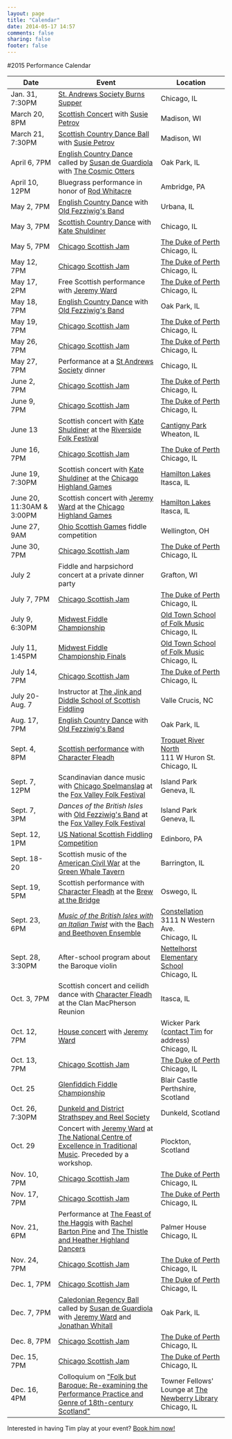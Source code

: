 ```yaml
---
layout: page
title: "Calendar"
date: 2014-05-17 14:57
comments: false
sharing: false
footer: false
---
```

#2015 Performance Calendar

|      Date        | Event       | Location
|------------------|-------------|---------
|Jan. 31, 7:30PM   | [St. Andrews Society Burns Supper](http://www.chicagoscots.org/burnssupper/) | Chicago, IL
|March 20, 8PM     | [Scottish Concert](http://sprott.physics.wisc.edu/mscd/ball2015.htm) with [Susie Petrov](http://www.susiepetrov.com) | Madison, WI
|March 21, 7:30PM  | [Scottish Country Dance Ball](http://sprott.physics.wisc.edu/mscd/ball2015.htm) with [Susie Petrov](http://www.susiepetrov.com) | Madison, WI
|April 6, 7PM      | [English Country Dance](http://www.fnal.gov/orgs/folkdance/english/) called by [Susan de Guardiola](http://www.kickery.com/) with [The Cosmic Otters](http://thecosmicotters.com/) | Oak Park, IL
|April 10, 12PM    | Bluegrass performance in honor of [Rod Whitacre](http://www.tsm.edu/whitacrecelebration) | Ambridge, PA
|May 2, 7PM        | [English Country Dance](http://www.urbana-contra.org/sched_summer.html) with [Old Fezziwig's Band](http://www.oldfezziwigsband.com) | Urbana, IL
|May 3, 7PM        | [Scottish Country Dance](http://www.rscds-chicago.org/) with [Kate Shuldiner](/shuldiner.html) | Chicago, IL
|May 5, 7PM        | [Chicago Scottish Jam](/jamming.html) | [The Duke of Perth](http://www.dukeofperth.com/) <br> Chicago, IL
|May 12, 7PM       | [Chicago Scottish Jam](/jamming.html) | [The Duke of Perth](http://www.dukeofperth.com/) <br> Chicago, IL
|May 17, 2PM       | Free Scottish performance with [Jeremy Ward](http://www.jeremydavidward.com/) | [The Duke of Perth](http://www.dukeofperth.com/) <br> Chicago, IL
|May 18, 7PM       | [English Country Dance](http://www.fnal.gov/orgs/folkdance/english/) with [Old Fezziwig's Band](http://www.oldfezziwigsband.com/) | Oak Park, IL
|May 19, 7PM       | [Chicago Scottish Jam](/jamming.html) | [The Duke of Perth](http://www.dukeofperth.com/) <br> Chicago, IL
|May 26, 7PM       | [Chicago Scottish Jam](/jamming.html) | [The Duke of Perth](http://www.dukeofperth.com/) <br> Chicago, IL
|May 27, 7PM       | Performance at a [St Andrews Society](http://www.chicagoscots.org) dinner | Chicago, IL
|June 2, 7PM       | [Chicago Scottish Jam](/jamming.html) | [The Duke of Perth](http://www.dukeofperth.com/) <br> Chicago, IL
|June 9, 7PM       | [Chicago Scottish Jam](/jamming.html) | [The Duke of Perth](http://www.dukeofperth.com/) <br> Chicago, IL
|June 13           | Scottish concert with [Kate Shuldiner](/shuldiner.html) at the [Riverside Folk Festival](http://www.rside.org/event/) | [Cantigny Park](http://www.cantigny.org/) <br> Wheaton, IL
|June 16, 7PM      | [Chicago Scottish Jam](/jamming.html) | [The Duke of Perth](http://www.dukeofperth.com/) <br> Chicago, IL
|June 19, 7:30PM   | Scottish concert with [Kate Shuldiner](/shuldiner.html) at the [Chicago Highland Games](http://www.chicagoscots.org/highlandgames/) | [Hamilton Lakes](http://www.hamiltonpartners.com/location_overview.php?id=43&region=IL&type=office) <br> Itasca, IL
|June 20, 11:30AM & 3:00PM | Scottish concert with [Jeremy Ward](http://www.jeremydavidward.com/) at the [Chicago Highland Games](http://www.chicagoscots.org/highlandgames/) | [Hamilton Lakes](http://www.hamiltonpartners.com/location_overview.php?id=43&region=IL&type=office) <br> Itasca, IL
|June 27, 9AM      | [Ohio Scottish Games](http://www.ohioscottishgames.com/#!competitions/vstc4=fiddle) fiddle competition | Wellington, OH
|June 30, 7PM      | [Chicago Scottish Jam](/jamming.html) | [The Duke of Perth](http://www.dukeofperth.com/) <br> Chicago, IL
|July 2            | Fiddle and harpsichord concert at a private dinner party | Grafton, WI
|July 7, 7PM       | [Chicago Scottish Jam](/jamming.html) | [The Duke of Perth](http://www.dukeofperth.com/) <br> Chicago, IL
|July 9, 6:30PM    | [Midwest Fiddle Championship](http://www.squareroots.org/fiddle/) | [Old Town School of Folk Music](https://www.oldtownschool.org/) <br> Chicago, IL
|July 11, 1:45PM   | [Midwest Fiddle Championship Finals](http://www.squareroots.org/fiddle/) | [Old Town School of Folk Music](https://www.oldtownschool.org/) <br> Chicago, IL
|July 14, 7PM      | [Chicago Scottish Jam](/jamming.html) | [The Duke of Perth](http://www.dukeofperth.com/) <br> Chicago, IL
|July 20-Aug. 7    | Instructor at [The Jink and Diddle School of Scottish Fiddling](http://www.jinkdiddle.com/) | Valle Crucis, NC
|Aug. 17, 7PM      | [English Country Dance](http://www.fnal.gov/orgs/folkdance/english/) with [Old Fezziwig's Band](http://www.oldfezziwigsband.com/) | Oak Park, IL
|Sept. 4, 8PM      | [Scottish performance](http://ymlp.com/zqR4fG) with [Character Fleadh](http://www.reverbnation.com/characterfleadh) | [Troquet River North](http://troquetrivernorth.com/) <br> 111 W Huron St. <br> Chicago, IL
|Sept. 7, 12PM     | Scandinavian dance music with [Chicago Spelmanslag](https://www.facebook.com/pages/Chicago-Spelmanslag/39048833440) at the [Fox Valley Folk Festival](http://foxvalleyfolk.com/) | Island Park <br> Geneva, IL
|Sept. 7, 3PM      | *Dances of the British Isles* with [Old Fezziwig's Band](http://www.oldfezziwigsband.com/) at the [Fox Valley Folk Festival](http://foxvalleyfolk.com/) | Island Park <br> Geneva, IL
|Sept. 12, 1PM     | [US National Scottish Fiddling Competition](http://www.edinboro.edu/events/highland-games/competition-entries/regional-fiddle-competition.html) | Edinboro, PA
|Sept. 18-20       | Scottish music of the [American Civil War](http://www.barrington-il.gov/Home/Components/Calendar/Event/3992/16?recordid=3992&curm=9&cury=2015) at the [Green Whale Tavern](http://greenwhaletavern.blogspot.com/) | Barrington, IL
|Sept. 19, 5PM     | Scottish performance with [Character Fleadh](http://www.reverbnation.com/characterfleadh) at the [Brew at the Bridge](http://www.brewatthebridge.com/) | Oswego, IL
|Sept. 23, 6PM     | *[Music of the British Isles with an Italian Twist](http://www.constellation-chicago.com/event/945755-classical-revolution-bbe-chicago/)* with the [Bach and Beethoven Ensemble](http://www.bbensemble.org/) | [Constellation](http://www.constellation-chicago.com/) <br> 3111 N Western Ave. <br> Chicago, IL
|Sept. 28, 3:30PM  | After-school program about the Baroque violin | [Nettelhorst Elementary School](http://www.nettelhorst.org/) <br> Chicago, IL
|Oct. 3, 7PM       | Scottish concert and ceilidh dance with [Character Fleadh](http://www.reverbnation.com/characterfleadh) at the Clan MacPherson Reunion | Itasca, IL
|Oct. 12, 7PM      | [House concert](https://www.facebook.com/events/140135803007308/) with [Jeremy Ward](http://www.jeremydavidward.com) | Wicker Park ([contact Tim](/contact.html) for address) <br> Chicago, IL
|Oct. 13, 7PM      | [Chicago Scottish Jam](/jamming.html) | [The Duke of Perth](http://www.dukeofperth.com/) <br> Chicago, IL
|Oct. 25           | [Glenfiddich Fiddle Championship](http://www.glenfiddich.com/uk/explore/latest-events/glenfiddich-fiddle-championship/) | Blair Castle <br> Perthshire, Scotland
|Oct. 26, 7:30PM   | [Dunkeld and District Strathspey and Reel Society](http://www.dunkeldstrathspeyandreel.org/) | Dunkeld, Scotland
|Oct. 29           | Concert with [Jeremy Ward](http://www.jeremydavidward.com/) at [The National Centre of Excellence in Traditional Music](http://www.musicplockton.org/). Preceded by a workshop. | Plockton, Scotland
|Nov. 10, 7PM      | [Chicago Scottish Jam](/jamming.html) | [The Duke of Perth](http://www.dukeofperth.com/) <br> Chicago, IL
|Nov. 17, 7PM      | [Chicago Scottish Jam](/jamming.html) | [The Duke of Perth](http://www.dukeofperth.com/) <br> Chicago, IL
|Nov. 21, 6PM      | Performance at [The Feast of the Haggis](http://www.chicagoscots.org/feastofhaggis/) with [Rachel Barton Pine](http://www.rachelbartonpine.com) and [The Thistle and Heather Highland Dancers](http://chicagoscottishdance.com/) | Palmer House <br> Chicago, IL
|Nov. 24, 7PM      | [Chicago Scottish Jam](/jamming.html) | [The Duke of Perth](http://www.dukeofperth.com/) <br> Chicago, IL
|Dec. 1, 7PM       | [Chicago Scottish Jam](/jamming.html) | [The Duke of Perth](http://www.dukeofperth.com/) <br> Chicago, IL
|Dec. 7, 7PM       | [Caledonian Regency Ball](http://chicagolandecd.org/special-events/caledonian-regency-ball/) called by [Susan de Guardiola](http://www.kickery.com/) with [Jeremy Ward](http://www.jeremydavidward.com/) and [Jonathan Whitall](http://thecosmicotters.com/) | Oak Park, IL
|Dec. 8, 7PM       | [Chicago Scottish Jam](/jamming.html) | [The Duke of Perth](http://www.dukeofperth.com/) <br> Chicago, IL
|Dec. 15, 7PM      | [Chicago Scottish Jam](/jamming.html) | [The Duke of Perth](http://www.dukeofperth.com/) <br> Chicago, IL
|Dec. 16, 4PM      | Colloquium on ["Folk but Baroque: Re-examining the Performance Practice and Genre of 18th-century Scotland"](https://www.facebook.com/events/1701979106684557/) | Towner Fellows' Lounge at [The Newberry Library](http://newberry.org/) <br> Chicago, IL



Interested in having Tim play at your event? [Book him now!](/contact.html)

